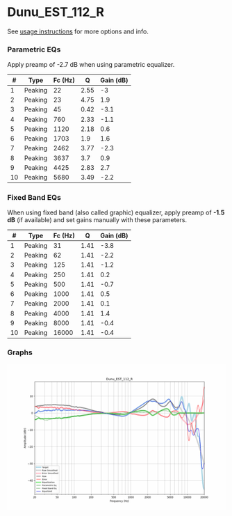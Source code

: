 # Dunu_EST_112_R
See [usage instructions](https://github.com/jaakkopasanen/AutoEq#usage) for more options and info.

### Parametric EQs
Apply preamp of -2.7 dB when using parametric equalizer.

|   # | Type    |   Fc (Hz) |    Q |   Gain (dB) |
|-----|---------|-----------|------|-------------|
|   1 | Peaking |        22 | 2.55 |        -3   |
|   2 | Peaking |        23 | 4.75 |         1.9 |
|   3 | Peaking |        45 | 0.42 |        -3.1 |
|   4 | Peaking |       760 | 2.33 |        -1.1 |
|   5 | Peaking |      1120 | 2.18 |         0.6 |
|   6 | Peaking |      1703 | 1.9  |         1.6 |
|   7 | Peaking |      2462 | 3.77 |        -2.3 |
|   8 | Peaking |      3637 | 3.7  |         0.9 |
|   9 | Peaking |      4425 | 2.83 |         2.7 |
|  10 | Peaking |      5680 | 3.49 |        -2.2 |

### Fixed Band EQs
When using fixed band (also called graphic) equalizer, apply preamp of **-1.5 dB** (if available) and set gains manually with these parameters.

|   # | Type    |   Fc (Hz) |    Q |   Gain (dB) |
|-----|---------|-----------|------|-------------|
|   1 | Peaking |        31 | 1.41 |        -3.8 |
|   2 | Peaking |        62 | 1.41 |        -2.2 |
|   3 | Peaking |       125 | 1.41 |        -1.2 |
|   4 | Peaking |       250 | 1.41 |         0.2 |
|   5 | Peaking |       500 | 1.41 |        -0.7 |
|   6 | Peaking |      1000 | 1.41 |         0.5 |
|   7 | Peaking |      2000 | 1.41 |         0.1 |
|   8 | Peaking |      4000 | 1.41 |         1.4 |
|   9 | Peaking |      8000 | 1.41 |        -0.4 |
|  10 | Peaking |     16000 | 1.41 |        -0.4 |

### Graphs
![](./Dunu_EST_112_R.png)
